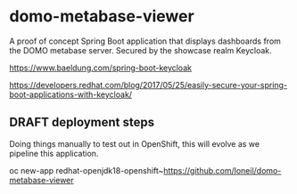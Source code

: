 # domo-metabase-viewer

A proof of concept Spring Boot application that displays dashboards from the DOMO metabase server. Secured by the showcase realm Keycloak.

https://www.baeldung.com/spring-boot-keycloak

https://developers.redhat.com/blog/2017/05/25/easily-secure-your-spring-boot-applications-with-keycloak/

## DRAFT deployment steps
Doing things manually to test out in OpenShift, this will evolve as we pipeline this application.

oc new-app redhat-openjdk18-openshift~https://github.com/loneil/domo-metabase-viewer